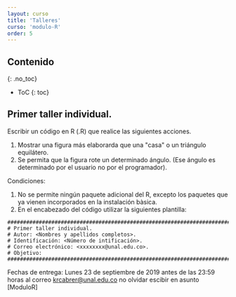 ```yaml
---
layout: curso
title: 'Talleres'
curso: 'modulo-R'
order: 5
---
```




## Contenido
{: .no_toc}

* ToC
{: toc}

## Primer taller individual.

Escribir un código en R (.R) que realice las siguientes acciones.

1. Mostrar una figura más elaborarda que una "casa" o un triángulo equilátero.
2. Se permita que la figura rote un determinado ángulo. (Ese ángulo es determinado por el usuario no por el programador).

Condiciones:
1. No se permite ningún paquete adicional del R, excepto los paquetes que ya vienen incorporados en la instalación bàsica.
2. En el encabezado del código utilizar la siguientes plantilla:

```{r}
###############################################################################
# Primer taller individual.
# Autor: <Nombres y apellidos completos>.
# Identificación: <Número de intificación>.
# Correo electrónico: <xxxxxxxx@unal.edu.co>.
# Objetivo:
###############################################################################
```

Fechas de entrega: Lunes 23 de septiembre de 2019 antes de las 23:59 horas
al correo krcabrer@unal.edu.co no olvidar escibir en asunto [ModuloR]





<!---

## Contenido
{: .no_toc}

* ToC
{: toc}

## Primer taller individual.

Trazar un segmento horizontal o vertical
de acuerdo a un click en donde sea más próximo
en una malla de puntos.

Fecha de entrega: viernes, 26 de julio de 2019 al
correo **krcabrer@unal.edu.co**
 en asunto no olvidar [ModuloR]





 + [Enunciado](./talleres/pobreza_mundial_enunciado.html)
 + [Solución](./talleres/pobreza_mundial_solucion.html)



 * [Enunciado](./talleres/quiz1.html)
 * Entrega: Se espera un archivo en formato ".R"
   y con el apellido y nombres del estudiante al
   correo **krcabrer@unal.edu.co**.
   No olvidar en asunto escribir **[ModuloR]**.
 * Fecha de entrega 21 de marzo de 2018, antes de
   las 10:30 de la mañana.

## Primer taller individual recuperatorio (Quiz 1)
  * [Enunciado](./talleres/quiz1_rec.html)
  * Entrega: Se espera un archivo en formato ".R"
    y con el apellido y nombres del estudiante al
    correo **krcabrer@unal.edu.co**.
    No olvidar en asunto escribir **[ModuloR]**.
  * Fecha de entrega 23 de marzo de 2018, antes de
    las 12:00 del medio día.

## Segundo taller individual (Quiz 2)

 * En la página de datos abiertos se require
   obtener una base de datos en un formato adecuado (tidy) de
   la base de datos:
   [Matrícula establecimientos educativos oficiales y no oficiales Municipio de Medellín 2017](https://www.datos.gov.co/Educaci-n/Matr-cula-establecimientos-educativos-oficiales-y-/6qaa-344w)

## Tercer taller individual (Quiz 3)

 * Dado el [siguiente código](./codigos/quiz3.R) que hace que una bolita rebote en
   los bordes de un tablero, modificar el código de tal manera que




 ## Primer taller individual (Quiz 1)


### Enunciado

1. Muestre el código para crear una lista
   cuyo primer elemento sea una base datos
   de seis registros y de tres columnas
   de las cuales  dos columnas sean numéricas y una tercera
   que sea categórica,
   un segundo elemento de la lista que
   sea una matriz de 3x2 de cadenas, sartas o `strings` y
   un tercer elemento de la lista que sea un
   vector de 10 elementos de números complejos.


2.  Muestre el logaritmo en base 10 de un
    vector numérico de sólo los valores que sean
    mayores de cero. La función en R para el
    logaritmo en base 10 es `log10()`.

3.  Muestre el menor de los números de un vector
    numérico positivo pero que no sea cero.
    La función para hallar el valor mínimo
    de un vector es `min()`.



4. Se tiene el resultado de una regresión lineal.
    Escriba el código para obtener únicamente el valor p
    de la regresión.

    El valor p de la regresión necesita el estadístico
    F y los grados de libertad del numerador y
    del denominador y se halla con el R mediante la función `pf()`, con esos tres parámetros y el valor p sería
    `1-pf(valorF, gradlibNum, gradlibDen)`.

    Por ejemplo:

    ```
     set.seed(0)
     x1 <- 1:6
     x2 <- c(2, 3, 1, 2, 3, 5)
     y <- 3 * x1 - 4 * x2 + rnorm(6)
     modelo <- lm(y ~ x1 + x2)
     anova(modelo)
     summary(modelo)
    ```

    En el caso anterior deberá mostrar el valor de 0.0003053.


5. Suponga que tiene dos vectores de números,
        escriba las instrucciones para que muestre
        la diferencia simétrica entre los elementos
        de los dos vectores.

        Por ejemplo:

        ```
         x <- c(1, 3, 9, 4, 4, 1, 4, 2, 8)
         y <- c(2, 2, 3, 8, 10, 1, 1, 3)
         [1]  9 4 10
        ```


### Entrega.

Enviar un archivo ".html" que muestre el código
de las soluciones de cada punto del quiz antes
de las 12:00 hora de Colombia, del día 15 de septiembre de 2017 al correo **krcabrer@unal.edu.co** y no olvidar en asunto
**[ModuloR]**.


## Taller individual

 - [Composición de funciones periódicas](./talleres/funciones_periódicas.html)
 - [Primera base de datos de ejemplo](./talleres/taller1.xlsx)

 Plantilla del resultado esperado:
 - [Ejemplo del resultado esperado](./talleres/composición_funciones.html)
 - [Segunda base de datos de ejemplo](./talleres/ejemplo2.xlsx)

 -->
